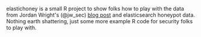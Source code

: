 elastichoney is a small R project to show folks how to play with the data from Jordan Wright's (@jw\_sec) [blog post](http://jordan-wright.github.io/blog/2015/05/11/60-days-of-watching-hackers-attack-elasticsearch/) and elasticsearch honeypot data. Nothing earth shattering, just some more example R code for security folks to play with.
